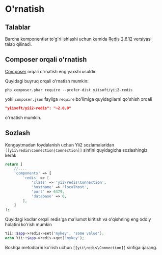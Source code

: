 O'rnatish
============

## Talablar

Barcha komponentlar to'g'ri ishlashi uchun kamida [Redis](http://redis.io/) 2.6.12 versiyasi talab qilinadi.

## Composer orqali o'rnatish

[Composer](http://getcomposer.org/download/) orqali o'rnatish eng yaxshi usuldir.

Quyidagi buyruq orqali o'rnatish mumkin:

```
php composer.phar require --prefer-dist yiisoft/yii2-redis
```

yoki `composer.json` fayliga `require` bo'limiga quyidagilarni qo'shish orqali

```json
"yiisoft/yii2-redis": "~2.0.0"
```

o'rnatish mumkin.

## Sozlash

Kengaytmadan foydalanish uchun Yii2 sozlamalaridan `[[yii\redis\Connection|Connection]]` sinfini quyidagicha sozlashingiz kerak

```php
return [
    //....
    'components' => [
        'redis' => [
            'class' => 'yii\redis\Connection',
            'hostname' => 'localhost',
            'port' => 6379,
            'database' => 0,
        ],
    ]
];
```

Quyidagi kodlar orqali redis'ga ma'lumot kiritish va o'qishning eng oddiy holatini ko'rish mumkin
 
```php
Yii::$app->redis->set('mykey', 'some value');
echo Yii::$app->redis->get('mykey');
```

Boshqa metodlarni ko'rish uchun `[[yii\redis\Connection]]` sinfiga qarang.
